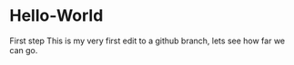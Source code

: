# Hello-World
First step
This is my very first edit to a github branch, lets see how far we can go.
